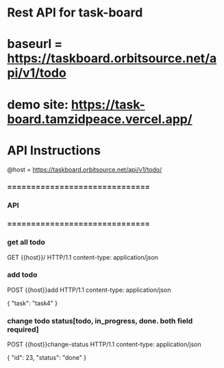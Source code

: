 # Rest API for task-board

# baseurl = https://taskboard.orbitsource.net/api/v1/todo

# demo site: https://task-board.tamzidpeace.vercel.app/

# API Instructions 

@host = https://taskboard.orbitsource.net/api/v1/todo/


### ==============================
###           API
### ==============================

### get all todo
GET {{host}}/ HTTP/1.1
content-type: application/json



### add todo
POST {{host}}add HTTP/1.1
content-type: application/json

{
    "task": "task4"
}


### change todo status[todo, in_progress, done. both field required]
POST {{host}}change-status HTTP/1.1
content-type: application/json

{
    "id": 23,
    "status": "done"
}
